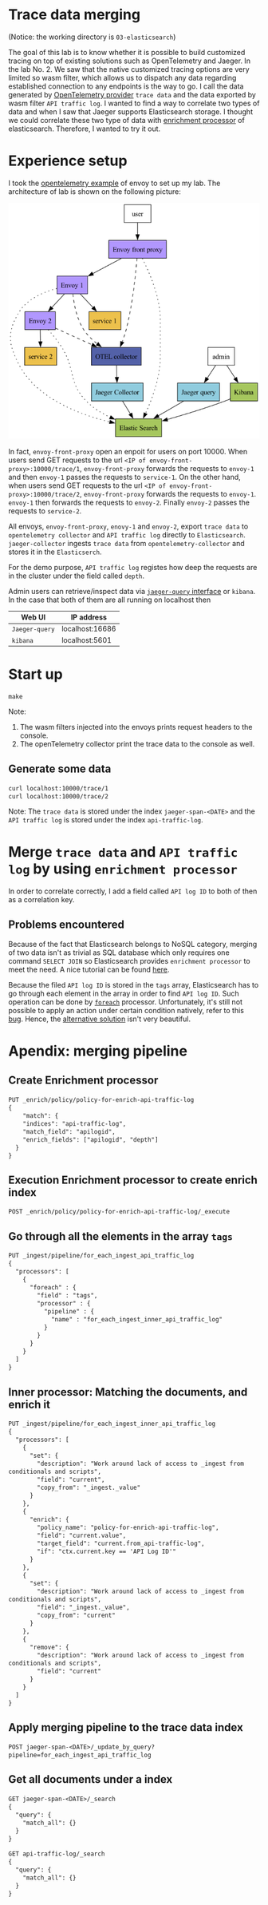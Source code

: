 # Trace data merging
(Notice: the working directory is `03-elasticsearch`) 

The goal of this lab is to know whether it is possible to build customized 
tracing on top of existing solutions such as OpenTelemetry and Jaeger. In the
lab No. 2. We saw that the native customized tracing options are very limited so
wasm filter, which allows us to dispatch any data regarding established
connection to any endpoints is the way to go. I call the data generated by
[OpenTelemetry
provider](https://www.envoyproxy.io/docs/envoy/latest/api-v3/config/trace/v3/opentelemetry.proto.html)
`trace data` and the data exported by wasm filter `API traffic log`. I wanted to
find a way to correlate two types of data and when I saw that Jaeger supports
Elasticsearch storage. I thought we could correlate these two type of data with
[enrichment
processor](https://www.elastic.co/guide/en/elasticsearch/reference/current/enrich-setup.html)
of elasticsearch. Therefore, I wanted to try it out.  

# Experience setup 


I took the [opentelemetry
example](https://github.com/envoyproxy/envoy/tree/main/examples/opentelemetry)
of envoy to set up my lab. The architecture of lab is shown on the following
picture: 

![envoy-trace-demo](./images/envoy-tracing-demo.png)

In fact, `envoy-front-proxy` open an enpoit for users on port 10000. When users
send GET requests to the url `<IP of envoy-front-proxy>:10000/trace/1`,
`envoy-front-proxy` forwards the requests to `envoy-1` and then `envoy-1` passes
the requests to `service-1`. On the other hand, when users
send GET requests to the url `<IP of envoy-front-proxy>:10000/trace/2`,
`envoy-front-proxy` forwards the requests to `envoy-1`. `envoy-1` then forwards
the requests to `envoy-2`. Finally `envoy-2` passes the requests to `service-2`. 

All envoys,  `envoy-front-proxy`, `enovy-1` and `envoy-2`, export `trace
data` to `opentelemetry collector` and `API traffic log` directly to
`Elasticsearch`. `jaeger-collector` ingests `trace data` from
`opentelemetry-collector` and stores it in the `Elasticserch`. 

For the demo purpose, `API traffic log` registes how deep the requests are in
the cluster under the field called `depth`.  

Admin users can retrieve/inspect data via [`jaeger-query`
interface](https://www.jaegertracing.io/docs/1.52/deployment/#query-service--ui)
or `kibana`. In the case that both of them are all running on localhost then  

| Web UI | IP address | 
| --- | ---| 
| `Jaeger-query` | localhost:16686| 
| `kibana` | localhost:5601| 

# Start up 
```
make
```

Note: 
1. The wasm filters injected into the envoys prints request headers to the
   console. 
2. The openTelemetry collector print the trace data to the console as well.

## Generate some data
```
curl localhost:10000/trace/1
curl localhost:10000/trace/2
```

Note: 
The `trace data` is stored under the index `jaeger-span-<DATE>` and the `API
traffic log` is stored under the index `api-traffic-log`.

# Merge `trace data` and `API traffic log` by using `enrichment processor` 

In order to correlate correctly, I add a field called `API log ID` to both of
then as a correlation key.     

## Problems encountered

Because of the fact that Elasticsearch belongs to NoSQL category, merging of two
data isn't as trivial as SQL database which only requires one command `SELECT
JOIN` so Elasticsearch provides `enrichment processor` to meet the need. A nice
tutorial can be found
[here](https://quoeamaster.medium.com/elasticsearch-ingest-pipeline-tips-and-tricks-2-enrich-processor-25942e601065).

Because the filed `API log ID` is stored in the `tags` array, Elasticsearch has
to go through each element in the array in order to find `API log ID`. Such
operation can be done by
[`foreach`](https://www.elastic.co/guide/en/elasticsearch/reference/current/foreach-processor.html)
processor. Unfortunately, it's still
not possible to apply an action under certain condition natively, refer to this
[bug](https://github.com/elastic/elasticsearch/issues/60470). Hence, the
[alternative
solution](##-Inner-processor:-Matching-the-documents,-and-enrich-it) isn't very
beautiful. 

# Apendix: merging pipeline


## Create Enrichment processor
```
PUT _enrich/policy/policy-for-enrich-api-traffic-log
{
    "match": {
    "indices": "api-traffic-log",
    "match_field": "apilogid",
    "enrich_fields": ["apilogid", "depth"]
  }
}
```


## Execution Enrichment processor to create enrich index
```
POST _enrich/policy/policy-for-enrich-api-traffic-log/_execute
```

## Go through all the elements in the array `tags`
```
PUT _ingest/pipeline/for_each_ingest_api_traffic_log
{
  "processors": [
    {
      "foreach" : {
        "field" : "tags",
        "processor" : {
          "pipeline" : {
            "name" : "for_each_ingest_inner_api_traffic_log"
          }
        }
      }
    }
  ]
}
```

## Inner processor: Matching the documents, and enrich it
```
PUT _ingest/pipeline/for_each_ingest_inner_api_traffic_log
{
  "processors": [
    {
      "set": {
        "description": "Work around lack of access to _ingest from conditionals and scripts",
        "field": "current",
        "copy_from": "_ingest._value"
      }
    },
    {
      "enrich": {
        "policy_name": "policy-for-enrich-api-traffic-log",
        "field": "current.value",
        "target_field": "current.from_api-traffic-log",
        "if": "ctx.current.key == 'API Log ID'"
      }
    },
    {
      "set": {
        "description": "Work around lack of access to _ingest from conditionals and scripts",
        "field": "_ingest._value",
        "copy_from": "current"
      }
    },
    {
      "remove": {
        "description": "Work around lack of access to _ingest from conditionals and scripts",
        "field": "current"
      }
    }
  ]
}
```

## Apply merging pipeline to the trace data index
```
POST jaeger-span-<DATE>/_update_by_query?pipeline=for_each_ingest_api_traffic_log
```

## Get all documents under a index
```
GET jaeger-span-<DATE>/_search
{
  "query": {
    "match_all": {}
  }
}
```
```
GET api-traffic-log/_search
{
  "query": {
    "match_all": {}
  }
}
```

